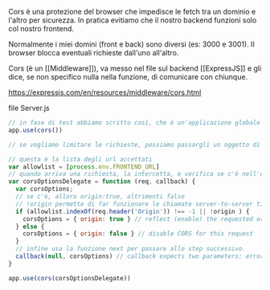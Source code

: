 Cors è una protezione del browser che impedisce le fetch tra un dominio e l'altro per sicurezza.
In pratica evitiamo che il nostro backend funzioni solo col nostro frontend.

Normalmente i miei domini (front e back) sono diversi (es: 3000 e 3001). Il browser blocca eventuali richieste dall'uno all'altro.

Cors (è un [[Middleware]]), va messo nel file sul backend [[ExpressJS]] e gli dice, se non specifico nulla nella funzione, di comunicare con chiunque.

https://expressjs.com/en/resources/middleware/cors.html

file Server.js
```Javascript
// in fase di test abbiamo scritto così, che è un'applicazione globale e permette tutte le richieste
app.use(cors())

// se vogliamo limitare le richieste, possiamo passargli un oggetto di configurazione. Vedi nel link sopra config con origini dinamiche

// questa è la lista degli url accettati
var allowlist = [process.env.FRONTEND_URL]
// quando arriva una richiesta, la intercetta, e verifica se c'è nell'elenco allowList.
var corsOptionsDelegate = function (req, callback) {
  var corsOptions;
  // se c'è, allora origin:true, altrimenti false
  // !origin permette di far funzionare le chiamate server-to-server tipo le autenticazioni oauth con priveder tipo google
  if (allowlist.indexOf(req.header('Origin')) !== -1 || !origin ) {
    corsOptions = { origin: true } // reflect (enable) the requested origin in the CORS response
  } else {
    corsOptions = { origin: false } // disable CORS for this request
  }
  // infine usa la funzione next per passare allo step successivo.
  callback(null, corsOptions) // callback expects two parameters: error and options
}

app.use(cors(corsOptionsDelegate))
```


